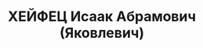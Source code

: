 ---
title: ХЕЙФЕЦ Исаак Абрамович (Яковлевич)
description: "Род. в 1896, член ВКП(б) с 1919. Полковник, начальник ПВО Харьковского\
  \ ВО \n  Арестован 28.09.1937. Приговор: ВК ВС СССР, 09.12.1937 – ВМН. Расстрелян\
  \ 1937"
---